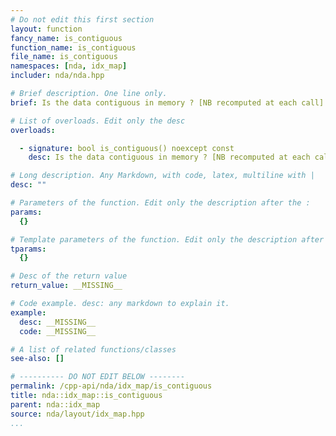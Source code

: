 ```yaml
---
# Do not edit this first section
layout: function
fancy_name: is_contiguous
function_name: is_contiguous
file_name: is_contiguous
namespaces: [nda, idx_map]
includer: nda/nda.hpp

# Brief description. One line only.
brief: Is the data contiguous in memory ? [NB recomputed at each call]

# List of overloads. Edit only the desc
overloads:

  - signature: bool is_contiguous() noexcept const
    desc: Is the data contiguous in memory ? [NB recomputed at each call]

# Long description. Any Markdown, with code, latex, multiline with |
desc: ""

# Parameters of the function. Edit only the description after the :
params:
  {}

# Template parameters of the function. Edit only the description after the :
tparams:
  {}

# Desc of the return value
return_value: __MISSING__

# Code example. desc: any markdown to explain it.
example:
  desc: __MISSING__
  code: __MISSING__

# A list of related functions/classes
see-also: []

# ---------- DO NOT EDIT BELOW --------
permalink: /cpp-api/nda/idx_map/is_contiguous
title: nda::idx_map::is_contiguous
parent: nda::idx_map
source: nda/layout/idx_map.hpp
...
```


